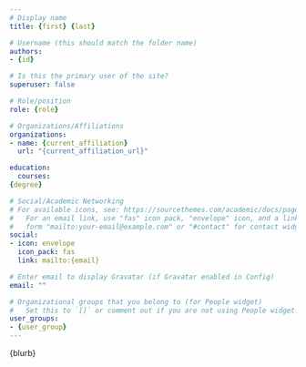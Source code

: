 ```yaml
---
# Display name
title: {first} {last}

# Username (this should match the folder name)
authors:
- {id}

# Is this the primary user of the site?
superuser: false

# Role/position
role: {role}

# Organizations/Affiliations
organizations:
- name: {current_affiliation}
  url: "{current_affiliation_url}"

education:
  courses:
{degree}

# Social/Academic Networking
# For available icons, see: https://sourcethemes.com/academic/docs/page-builder/#icons
#   For an email link, use "fas" icon pack, "envelope" icon, and a link in the
#   form "mailto:your-email@example.com" or "#contact" for contact widget.
social:
- icon: envelope
  icon_pack: fas
  link: mailto:{email}

# Enter email to display Gravatar (if Gravatar enabled in Config)
email: ""

# Organizational groups that you belong to (for People widget)
#   Set this to `[]` or comment out if you are not using People widget.
user_groups:
- {user_group}
---
```


{blurb}

